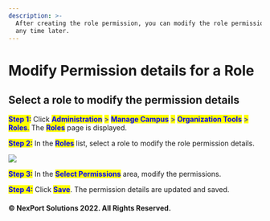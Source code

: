 ```yaml
---
description: >-
  After creating the role permission, you can modify the role permission details
  any time later.
---
```


# Modify Permission details for a Role

## Select a role to modify the permission details

<mark style="color:blue;">**Step 1:**</mark>  Click <mark style="color:blue;">**Administration**</mark> <mark style="color:blue;"></mark><mark style="color:blue;">></mark> <mark style="color:blue;"></mark><mark style="color:blue;">**Manage Campus**</mark> <mark style="color:blue;"></mark><mark style="color:blue;">></mark> <mark style="color:blue;"></mark><mark style="color:blue;">**Organization Tools**</mark> <mark style="color:blue;"></mark><mark style="color:blue;">></mark> <mark style="color:blue;"></mark><mark style="color:blue;">**Roles**</mark><mark style="color:blue;">.</mark>  The <mark style="color:blue;">**Roles**</mark> page is displayed.

<mark style="color:blue;">**Step 2:**</mark>  In the <mark style="color:blue;">**Roles**</mark> list, select a role to modify the role permission details.

![](https://www.nexportcampus.com/Content/Guides/aweb/Content/Resources/Images/OT\_Roles/Edit\_Role\_550x393.png)

<mark style="color:blue;">**Step 3:**</mark>  In the <mark style="color:blue;">**Select Permissions**</mark> area, modify the permissions.

<mark style="color:blue;">**Step 4:**</mark>  Click <mark style="color:blue;">**Save**</mark>.  The permission details are updated and saved.

#### © NexPort Solutions 2022. All Rights Reserved.
